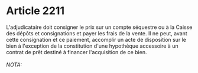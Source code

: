 # Article 2211

L'adjudicataire doit consigner le prix sur un compte séquestre ou à la Caisse des dépôts et consignations et payer les frais de la vente.   Il ne peut, avant cette consignation et ce paiement, accomplir un acte de disposition sur le bien à l'exception de la constitution d'une hypothèque accessoire à un contrat de prêt destiné à financer l'acquisition de ce bien.<br/><br/><i>NOTA:</i>